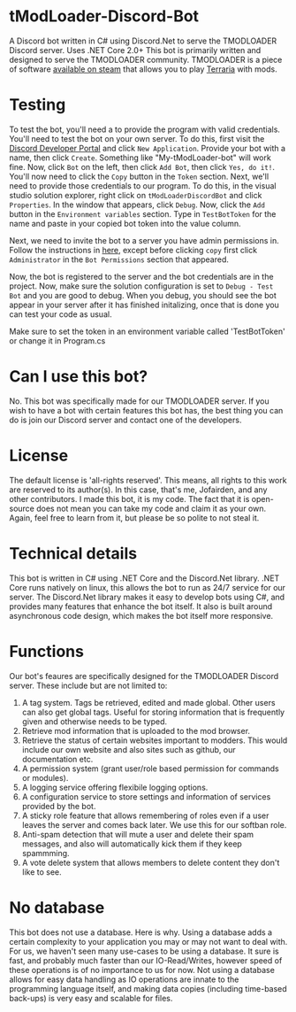 # tModLoader-Discord-Bot
A Discord bot written in C# using Discord.Net to serve the TMODLOADER Discord server. Uses .NET Core 2.0+
This bot is primarily written and designed to serve the TMODLOADER community.
TMODLOADER is a piece of software [available on steam](https://store.steampowered.com/app/1281930/tModLoader/) that allows you to play [Terraria](https://terraria.org/) with mods.

# Testing
To test the bot, you'll need a to provide the program with valid credentials. You'll need to test the bot on your own server. To do this, first visit the [Discord Developer Portal](https://discord.com/developers/applications) and click `New Application`. Provide your bot with a name, then click `Create`. Something like "My-tModLoader-bot" will work fine. Now, click `Bot` on the left, then click `Add Bot`, then click `Yes, do it!`. You'll now need to click the `Copy` button in the `Token` section. Next, we'll need to provide those credentials to our program. To do this, in the visual studio solution explorer, right click on `tModLoaderDiscordBot` and click `Properties`. In the window that appears, click `Debug`. Now, click the `Add` button in the `Environment variables` section. Type in `TestBotToken` for the name and paste in your copied bot token into the value column. 

Next, we need to invite the bot to a server you have admin permissions in. Follow the instructions in [here](https://github.com/jagrosh/MusicBot/wiki/Adding-Your-Bot-To-Your-Server), except before clicking `copy` first click `Administrator` in the `Bot Permissions` section that appeared.

Now, the bot is registered to the server and the bot credentials are in the project. Now, make sure the solution configuration is set to `Debug - Test Bot` and you are good to debug. When you debug, you should see the bot appear in your server after it has finished initalizing, once that is done you can test your code as usual.

Make sure to set the token in an environment variable called 'TestBotToken' or change it in Program.cs

# Can I use this bot?
No. This bot was specifically made for our TMODLOADER server. 
If you wish to have a bot with certain features this bot has, the best thing you can do is join our Discord server and contact one of the developers.

# License
The default license is 'all-rights reserved'. This means, all rights to this work are reserved to its author(s). In this case, that's me, Jofairden, and any other contributors. I made this bot, it is my code. The fact that it is open-source does not mean you can take my code and claim it as your own. Again, feel free to learn from it, but please be so polite to not steal it.


# Technical details
This bot is written in C# using .NET Core and the Discord.Net library.
.NET Core runs natively on linux, this allows the bot to run as 24/7 service for our server.
The Discord.Net library makes it easy to develop bots using C#, and provides many features that enhance the bot itself.
It also is built around asynchronous code design, which makes the bot itself more responsive.

# Functions
Our bot's feaures are specifically designed for the TMODLOADER Discord server.
These include but are not limited to:

1) A tag system. Tags be retrieved, edited and made global. Other users can also get global tags. Useful for storing information that is frequently given and otherwise needs to be typed.
2) Retrieve mod information that is uploaded to the mod browser.
3) Retrieve the status of certain websites important to modders. This would include our own website and also sites such as github, our documentation etc.
4) A permission system (grant user/role based permission for commands or modules).
5) A logging service offering flexibile logging options.
6) A configuration service to store settings and information of services provided by the bot.
7) A sticky role feature that allows remembering of roles even if a user leaves the server and comes back later. We use this for our softban role.
8) Anti-spam detection that will mute a user and delete their spam messages, and also will automatically kick them if they keep spammming.
9) A vote delete system that allows members to delete content they don't like to see.

# No database
This bot does not use a database. Here is why. Using a database adds a certain complexity to your application you may or may not want to deal with. For us, we haven't seen many use-cases to be using a database. It sure is fast, and probably much faster than our IO-Read/Writes, however speed of these operations is of no importance to us for now. Not using a database allows for easy data handling as IO operations are innate to the programming language itself, and making data copies (including time-based back-ups) is very easy and scalable for files.